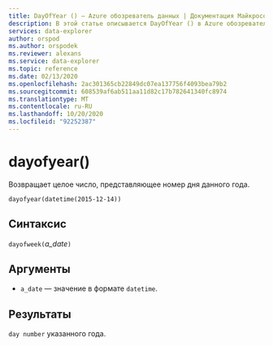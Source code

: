 ```yaml
---
title: DayOfYear () — Azure обозреватель данных | Документация Майкрософт
description: В этой статье описывается DayOfYear () в Azure обозреватель данных.
services: data-explorer
author: orspod
ms.author: orspodek
ms.reviewer: alexans
ms.service: data-explorer
ms.topic: reference
ms.date: 02/13/2020
ms.openlocfilehash: 2ac301365cb22849dc07ea137756f4093bea79b2
ms.sourcegitcommit: 608539af6ab511aa11d82c17b782641340fc8974
ms.translationtype: MT
ms.contentlocale: ru-RU
ms.lasthandoff: 10/20/2020
ms.locfileid: "92252387"
---
```

# <a name="dayofyear"></a>dayofyear()

Возвращает целое число, представляющее номер дня данного года.

```kusto
dayofyear(datetime(2015-12-14))
```

## <a name="syntax"></a>Синтаксис

`dayofweek(`*a_date*`)`

## <a name="arguments"></a>Аргументы

* `a_date` — значение в формате `datetime`.

## <a name="returns"></a>Результаты

`day number` указанного года.